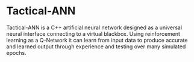 # Tactical-ANN
Tactical-ANN is a C++ artificial neural network designed as a universal neural interface connecting to a virtual blackbox. Using reinforcement learning as a Q-Network it can learn from input data to produce accurate and learned output through experience and testing over many simulated epochs. 